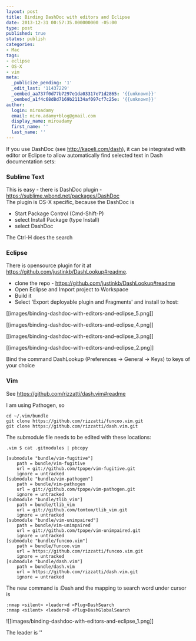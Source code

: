 ```yaml
---
layout: post
title: Binding DashDoc with editors and Eclipse
date: 2013-12-31 00:57:35.000000000 -05:00
type: post
published: true
status: publish
categories:
- Mac
tags:
- eclipse
- OS-X
- vim
meta:
  _publicize_pending: '1'
  _edit_last: '11437229'
  _oembed_aa737f0d77b7297e1da03317e71d2865: '{{unknown}}'
  _oembed_a1f4c68d8d7169b21134af097cf7c25e: '{{unknown}}'
author:
  login: miroadamy
  email: miro.adamy+blog@gmail.com
  display_name: miroadamy
  first_name: ''
  last_name: ''
---
```

If you use DashDoc (see http://kapeli.com/dash), it can be integrated with editor or Eclipse to allow automatically find selected text in Dash documentation sets:

### Sublime Text

This is easy - there is DashDoc plugin - https://sublime.wbond.net/packages/DashDoc  
The plugin is OS-X specific, because the DashDoc is

* Start Package Control (Cmd-Shift-P)
* select Install Package (type Install)
* select DashDoc

The Ctrl-H does the search

### Eclipse

There is opensource plugin for it at https://github.com/justinkb/DashLookup#readme.

* clone the repo - https://github.com/justinkb/DashLookup#readme
* Open Eclipse and Import project to Workspace
* Build it 
* Select 'Export deployable plugin and Fragments' and install to host:

[[images/binding-dashdoc-with-editors-and-eclipse_5.png]]

[[images/binding-dashdoc-with-editors-and-eclipse_4.png]]

[[images/binding-dashdoc-with-editors-and-eclipse_3.png]]

[[images/binding-dashdoc-with-editors-and-eclipse_2.png]]

Bind the command DashLookup (Preferences -> General -> Keys) to keys of your choice

### Vim

See https://github.com/rizzatti/dash.vim#readme

I am using Pathogen, so

```
cd ~/.vim/bundle
git clone https://github.com/rizzatti/funcoo.vim.git
git clone https://github.com/rizzatti/dash.vim.git
```

The submodule file needs to be edited with these locations:

```
.vim $ cat .gitmodules | pbcopy
 
[submodule "bundle/vim-fugitive"]
	path = bundle/vim-fugitive
	url = git://github.com/tpope/vim-fugitive.git
	ignore = untracked
[submodule "bundle/vim-pathogen"]
	path = bundle/vim-pathogen
	url = git://github.com/tpope/vim-pathogen.git
	ignore = untracked
[submodule "bundle/tlib_vim"]
	path = bundle/tlib_vim
	url = git://github.com/tomtom/tlib_vim.git
	ignore = untracked
[submodule "bundle/vim-unimpaired"]
	path = bundle/vim-unimpaired
	url = git://github.com/tpope/vim-unimpaired.git
	ignore = untracked
[submodule "bundle/funcoo.vim"]
	path = bundle/funcoo.vim
	url = https://github.com/rizzatti/funcoo.vim.git
	ignore = untracked
[submodule "bundle/dash.vim"]
	path = bundle/dash.vim
	url = https://github.com/rizzatti/dash.vim.git
	ignore = untracked
```

The new command is :Dash and the mapping to search word under cursor is

```
:nmap <silent> <leader>d <Plug>DashSearch
:nmap <silent> <leader>D <Plug>DashGlobalSearch
```

![[images/binding-dashdoc-with-editors-and-eclipse_1.png]]

The leader is '\'

